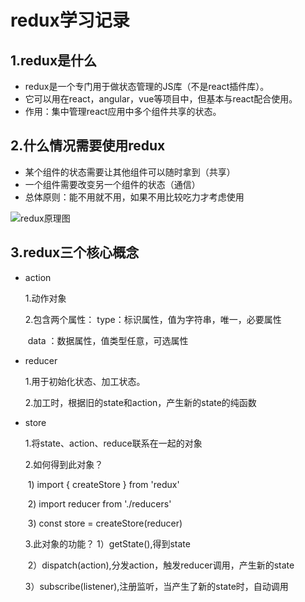 # redux学习记录

## 1.redux是什么

- redux是一个专门用于做状态管理的JS库（不是react插件库）。
- 它可以用在react，angular，vue等项目中，但基本与react配合使用。
- 作用：集中管理react应用中多个组件共享的状态。

## 2.什么情况需要使用redux

- 某个组件的状态需要让其他组件可以随时拿到（共享）
- 一个组件需要改变另一个组件的状态（通信）
- 总体原则：能不用就不用，如果不用比较吃力才考虑使用

![redux原理图](/Users/wanglsh/Desktop/WEB-DailyStudy2021Running/react/redux/reduxDemo1/redux原理图.png)

## 3.redux三个核心概念

- action

  1.动作对象

  2.包含两个属性：
  	type：标识属性，值为字符串，唯一，必要属性

  ​	data ：数据属性，值类型任意，可选属性

- reducer

  1.用于初始化状态、加工状态。

  2.加工时，根据旧的state和action，产生新的state的纯函数

- store

  1.将state、action、reduce联系在一起的对象

  2.如何得到此对象？

  ​	1) import { createStore } from 'redux'

  ​	2) import reducer from './reducers'

  ​	3) const store = createStore(reducer)

  3.此对象的功能？
  	1）getState(),得到state

  ​	2）dispatch(action),分发action，触发reducer调用，产生新的state

  ​	3）subscribe(listener),注册监听，当产生了新的state时，自动调用

